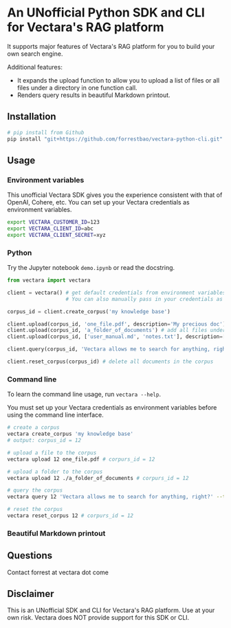 # An UNofficial Python SDK and CLI for Vectara's RAG platform 

It supports major features of Vectara's RAG platform for you to build your own search engine. 

Additional features: 
* It expands the upload function to allow you to upload a list of files or all files under a directory in one function call. 
* Renders query results in beautiful Markdown printout.

## Installation

```bash
# pip install from Github
pip install "git+https://github.com/forrestbao/vectara-python-cli.git"
```

## Usage 

### Environment variables
This unofficial Vectara SDK gives you the experience consistent with that of OpenAI, Cohere, etc. You can set up your Vectara credentials as environment variables. 

```bash
export VECTARA_CUSTOMER_ID=123
export VECTARA_CLIENT_ID=abc
export VECTARA_CLIENT_SECRET=xyz
```

### Python 
Try the Jupyter notebook `demo.ipynb` or read the docstring. 

```python
from vectara import vectara

client = vectara() # get default credentials from environment variables 
                   # You can also manually pass in your credentials as arguments

corpus_id = client.create_corpus('my knowledge base')

client.upload(corpus_id, 'one_file.pdf', description='My precious doc')  # add one file to the corpus 
client.upload(corpus_id, 'a_folder_of_documents') # add all files under a folder to the corpus
client.upload(corpus_id, ['user_manual.md', 'notes.txt'], description=['user manual', 'my memory']) # add a list of files to the corpus

client.query(corpus_id, 'Vectara allows me to search for anything, right?', top_k=5) # query the corpus for top 5 answers

client.reset_corpus(corpus_id) # delete all documents in the corpus
```

### Command line 
To learn the command line usage, run `vectara --help`. 

You must set up your Vectara credentials as environment variables before using the command line interface. 
    
```bash
# create a corpus
vectara create_corpus 'my knowledge base'
# output: corpus_id = 12

# upload a file to the corpus
vectara upload 12 one_file.pdf # corpurs_id = 12

# upload a folder to the corpus
vectara upload 12 ./a_folder_of_documents # corpurs_id = 12

# query the corpus
vectara query 12 'Vectara allows me to search for anything, right?' --top_k=5  # corpurs_id = 12

# reset the corpus
vectara reset_corpus 12 # corpurs_id = 12
```

### Beautiful Markdown printout 



## Questions
Contact forrest at vectara dot come 

## Disclaimer
This is an UNofficial SDK and CLI for Vectara's RAG platform.
Use at your own risk.
Vectara does NOT provide support for this SDK or CLI.